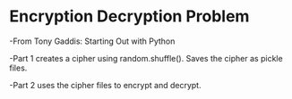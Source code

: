 # Encryption Decryption Problem
-From Tony Gaddis: Starting Out with Python

-Part 1 creates a cipher using random.shuffle(). Saves the cipher as pickle files.

-Part 2 uses the cipher files to encrypt and decrypt.

